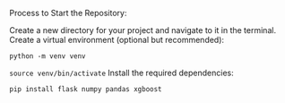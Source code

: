 Process to Start the Repository:

Create a new directory for your project and navigate to it in the terminal.
Create a virtual environment (optional but recommended):

`python -m venv venv`

`source venv/bin/activate`
Install the required dependencies:

`pip install flask numpy pandas xgboost`
